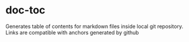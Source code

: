 doc-toc
=======

Generates table of contents for markdown files inside local git repository. Links are compatible with anchors generated by github